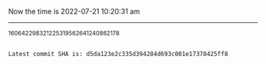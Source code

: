 Now the time is 2022-07-21 10:20:31 am

---

<small>160642298321225319562641240862178</small>

```txt

Latest commit SHA is: d5da123e2c335d394284d693c001e17378425ff8
```
